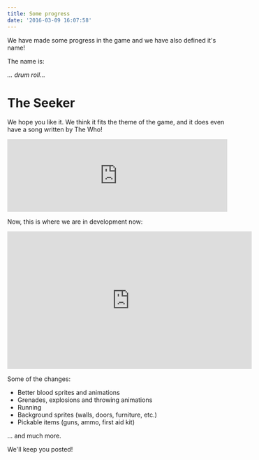 ```yaml
---
title: Some progress
date: '2016-03-09 16:07:58'
---
```


We have made some progress in the game and we have also defined it's name!

The name is:

*... drum roll...*

# The Seeker

We hope you like it. We think it fits the theme of the game, and it does even have a song written by The Who!

<iframe width="100%" height="166" scrolling="no" frameborder="no" src="https://w.soundcloud.com/player/?url=https%3A//api.soundcloud.com/tracks/142316852&amp;color=ff5500&amp;auto_play=false&amp;hide_related=false&amp;show_comments=true&amp;show_user=true&amp;show_reposts=false"></iframe>

Now, this is where we are in development now:

<iframe width="560" height="315" src="https://www.youtube.com/embed/cMOva2ZDnGo?rel=0&amp;showinfo=0" frameborder="0" allowfullscreen></iframe>

Some of the changes:

- Better blood sprites and animations
- Grenades, explosions and throwing animations
- Running
- Background sprites (walls, doors, furniture, etc.)
- Pickable items (guns, ammo, first aid kit)

... and much more.

We'll keep you posted!